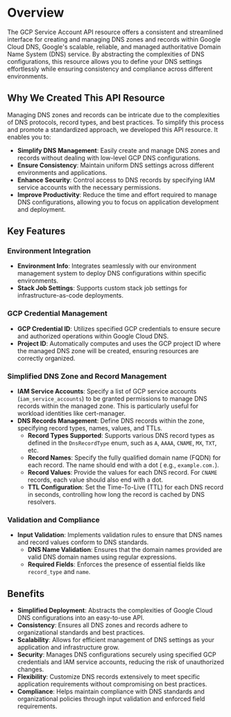 # Overview

The GCP Service Account API resource offers a consistent and streamlined interface for creating and managing DNS zones
and records within Google Cloud DNS, Google's scalable, reliable, and managed authoritative Domain Name System (DNS)
service. By abstracting the complexities of DNS configurations, this resource allows you to define your DNS settings
effortlessly while ensuring consistency and compliance across different environments.

## Why We Created This API Resource

Managing DNS zones and records can be intricate due to the complexities of DNS protocols, record types, and best
practices. To simplify this process and promote a standardized approach, we developed this API resource. It enables you
to:

- **Simplify DNS Management**: Easily create and manage DNS zones and records without dealing with low-level GCP DNS
  configurations.
- **Ensure Consistency**: Maintain uniform DNS settings across different environments and applications.
- **Enhance Security**: Control access to DNS records by specifying IAM service accounts with the necessary permissions.
- **Improve Productivity**: Reduce the time and effort required to manage DNS configurations, allowing you to focus on
  application development and deployment.

## Key Features

### Environment Integration

- **Environment Info**: Integrates seamlessly with our environment management system to deploy DNS configurations within
  specific environments.
- **Stack Job Settings**: Supports custom stack job settings for infrastructure-as-code deployments.

### GCP Credential Management

- **GCP Credential ID**: Utilizes specified GCP credentials to ensure secure and authorized operations within Google
  Cloud DNS.
- **Project ID**: Automatically computes and uses the GCP project ID where the managed DNS zone will be created,
  ensuring resources are correctly organized.

### Simplified DNS Zone and Record Management

- **IAM Service Accounts**: Specify a list of GCP service accounts (`iam_service_accounts`) to be granted permissions to
  manage DNS records within the managed zone. This is particularly useful for workload identities like cert-manager.
- **DNS Records Management**: Define DNS records within the zone, specifying record types, names, values, and TTLs.
    - **Record Types Supported**: Supports various DNS record types as defined in the `DnsRecordType` enum, such as `A`,
      `AAAA`, `CNAME`, `MX`, `TXT`, etc.
    - **Record Names**: Specify the fully qualified domain name (FQDN) for each record. The name should end with a dot (
      e.g., `example.com.`).
    - **Record Values**: Provide the values for each DNS record. For `CNAME` records, each value should also end with a
      dot.
    - **TTL Configuration**: Set the Time-To-Live (TTL) for each DNS record in seconds, controlling how long the record
      is cached by DNS resolvers.

### Validation and Compliance

- **Input Validation**: Implements validation rules to ensure that DNS names and record values conform to DNS standards.
    - **DNS Name Validation**: Ensures that the domain names provided are valid DNS domain names using regular
      expressions.
    - **Required Fields**: Enforces the presence of essential fields like `record_type` and `name`.

## Benefits

- **Simplified Deployment**: Abstracts the complexities of Google Cloud DNS configurations into an easy-to-use API.
- **Consistency**: Ensures all DNS zones and records adhere to organizational standards and best practices.
- **Scalability**: Allows for efficient management of DNS settings as your application and infrastructure grow.
- **Security**: Manages DNS configurations securely using specified GCP credentials and IAM service accounts, reducing
  the risk of unauthorized changes.
- **Flexibility**: Customize DNS records extensively to meet specific application requirements without compromising on
  best practices.
- **Compliance**: Helps maintain compliance with DNS standards and organizational policies through input validation and
  enforced field requirements.
